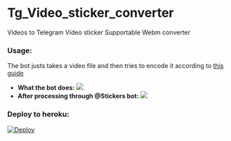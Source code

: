 # Tg_Video_sticker_converter

Videos to Telegram Video sticker Supportable Webm converter

### Usage:
The bot justs takes a video file and then tries to encode it according to [this guide](https://core.telegram.org/stickers#video-sticker-requirements)

<ul>
<li>
<b>What the bot does:
<img src='https://telegra.ph/file/3bcb1b37493c0375ee840.jpg'>
</li>
<li>
After processing through @Stickers bot:
<img src='https://telegra.ph/file/221a2718e773fe3f72eda.jpg'>
</b>
</li>
</ul>

### Deploy to heroku:

[![Deploy](https://www.herokucdn.com/deploy/button.svg)](https://heroku.com/deploy?template=https://github.com/Zack-Bloodshot/Tg_Video_sticker_converter)